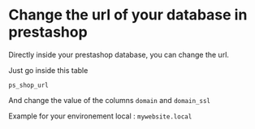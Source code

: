 # Change the url of your database in prestashop

Directly inside your prestashop database, you can change the url.

Just go inside this table

```
ps_shop_url
```
And change the value of the columns `domain` and `domain_ssl`

Example for your environement local : `mywebsite.local`